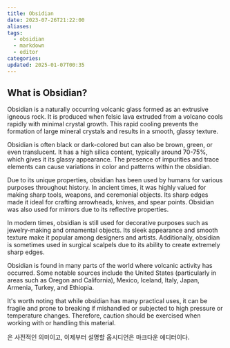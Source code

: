 ```yaml
---
title: Obsidian
date: 2023-07-26T21:22:00
aliases: 
tags:
  - obsidian
  - markdown
  - editor
categories: 
updated: 2025-01-07T00:35
---
```


## What is Obsidian?

Obsidian is a naturally occurring volcanic glass formed as an extrusive igneous rock. It is produced when felsic lava extruded from a volcano cools rapidly with minimal crystal growth. This rapid cooling prevents the formation of large mineral crystals and results in a smooth, glassy texture.

Obsidian is often black or dark-colored but can also be brown, green, or even translucent. It has a high silica content, typically around 70-75%, which gives it its glassy appearance. The presence of impurities and trace elements can cause variations in color and patterns within the obsidian.

Due to its unique properties, obsidian has been used by humans for various purposes throughout history. In ancient times, it was highly valued for making sharp tools, weapons, and ceremonial objects. Its sharp edges made it ideal for crafting arrowheads, knives, and spear points. Obsidian was also used for mirrors due to its reflective properties.

In modern times, obsidian is still used for decorative purposes such as jewelry-making and ornamental objects. Its sleek appearance and smooth texture make it popular among designers and artists. Additionally, obsidian is sometimes used in surgical scalpels due to its ability to create extremely sharp edges.

Obsidian is found in many parts of the world where volcanic activity has occurred. Some notable sources include the United States (particularly in areas such as Oregon and California), Mexico, Iceland, Italy, Japan, Armenia, Turkey, and Ethiopia.

It's worth noting that while obsidian has many practical uses, it can be fragile and prone to breaking if mishandled or subjected to high pressure or temperature changes. Therefore, caution should be exercised when working with or handling this material.

은 사전적인 의미이고, 이제부터 설명할 옵시디언은 마크다운 에디터이다.
